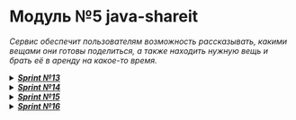 # Модуль №5 java-shareit

_Сервис обеспечит пользователям возможность рассказывать,
какими вещами они готовы поделиться, а также находить нужную вещь и
брать её в аренду на какое-то время._

<details>
  <summary><i><b><u>Sprint №13</u></b></i></summary> 

1. Модели данных — Item и User, Booking, ItemRequest
2. Хранение данных в памяти приложения
3. Создание каркаса приложения. Структура не по типам классов, а по фичам (англ. Feature layout)
4. Создание DTO-объектов, которые будут возвращаться пользователям через REST-интерфейс
   в ответ на их запросы и Mapper-ов
5. В приложении будет три классических слоя — контроллеры, сервисы и репозитории.
   В этом спринте основная работа преимущественно с контроллерами.
6. Тестирование Postman

</details>
<details>
  <summary><i><b><u>Sprint №14</u></b></i></summary> 

1. Подключение баз данных PostgreSQL,H2
2. Работа с JPA
3. Реализация функции бронирования
4. Добавление отзывов

</details>
<details>
  <summary><i><b><u>Sprint №15</u></b></i></summary> 

1. Реализация запроса вещи
2. Добавление пагинации
3. <details> <summary>Покрытие тестами</summary> 

   1. Реализовать юнит-тесты для всего кода, содержащего логику. 
   2. Реализовать интеграционные тесты, проверяющие взаимодействие с базой данных.   
   3. Реализовать тесты для REST-эндпоинтов с использованием MockMVC.   
   4. Реализовать тесты для слоя репозиториев (кастомные запросы) с использованием аннотации @DataJpaTest.   
   5. Реализовать тесты для работы с JSON для DTO с помощью аннотации @JsonTest.

</details>
</details>
<details>
  <summary><i><b><u>Sprint №16</u></b></i></summary> 

1. Многомодульная ркализация.
2. Разбить приложение ShareIt на два — shareIt-server и shareIt-gateway. 
3. Вынести в shareIt-gateway всю логику валидации входных данных — кроме той, которая требует работы с БД.
4. Настроить запуск ShareIt через Docker. Приложения shareIt-server, shareIt-gateway и база данных PostgreSQL 
должны запускаться в отдельном Docker-контейнере каждый. Их взаимодействие должно быть настроено через Docker Compose.

</details>



